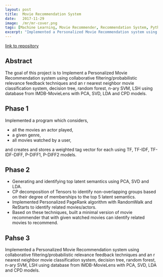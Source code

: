 ```yaml
---
layout: post
title:  Movie Recommendation System
date:   2017-11-29
image:  /mr/mr-cover.png
tags: [Machine Learning, Movie Recommender, Recommendation System, Python]
excerpt: "Implemented a Personalized Movie Recommendation system using collaborative filtering/probabilistic relevance feedback techniques." 
---
```


[link to repository](https://github.com/theskullcrusher/MWDBProject)

## Abstract

The goal of this project is to Implement a Personalized Movie Recommendation system using collaborative filtering/probabilistic relevance feedback techniques and an r nearest neighbor movie classification system, decision tree, random forest, n-ary SVM, LSH using database from IMDB-MovieLens with PCA, SVD, LDA and CPD models.

## Phase 1
Implemented a program which considers,
* all the movies an actor played,
* a given genre,
* all movies watched by a user,  

and creates and stores a weighted tag vector for each using TF, TF-IDF, TF-IDF-DIFF, P-DIFF1, P-DIFF2 models.  

## Phase 2
* Generating and identifying top latent semantics using PCA, SVD and LDA.
* CP decomposition of Tensors to identify non-overlapping groups based on their degree of memberships to the top 5 latent semantics.
* Implemented Personalized PageRank algorithm with RandomWalk and ReStarts to identify related movies/actors.
* Based on these techniques, built a minimal version of movie recommender that with given watched movies can identify related movies to recommend. 

## Pahse 3
Implemented a Personalized Movie Recommendation system using collaborative filtering/probabilistic relevance feedback techniques and an r nearest neighbor movie classification system, decision tree, random forest, n-ary SVM, LSH using database from IMDB-MovieLens with PCA, SVD, LDA and CPD models.
